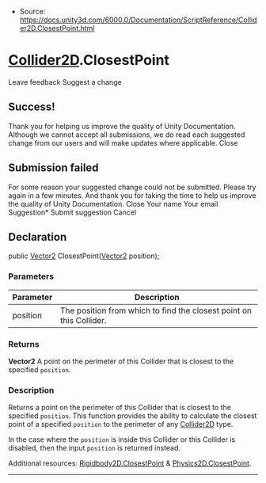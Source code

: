 * Source: https://docs.unity3d.com/6000.0/Documentation/ScriptReference/Collider2D.ClosestPoint.html

#  [Collider2D](https://docs.unity3d.com/6000.0/Documentation/ScriptReference/Collider2D.html).ClosestPoint
Leave feedback
Suggest a change
## Success!
Thank you for helping us improve the quality of Unity Documentation. Although we cannot accept all submissions, we do read each suggested change from our users and will make updates where applicable.
Close
## Submission failed
For some reason your suggested change could not be submitted. Please <a>try again</a> in a few minutes. And thank you for taking the time to help us improve the quality of Unity Documentation.
Close
Your name Your email Suggestion* Submit suggestion
Cancel
## Declaration
public [Vector2](https://docs.unity3d.com/6000.0/Documentation/ScriptReference/Vector2.html) ClosestPoint([Vector2](https://docs.unity3d.com/6000.0/Documentation/ScriptReference/Vector2.html) position); 
### Parameters
Parameter | Description  
---|---  
position | The position from which to find the closest point on this Collider.  
### Returns
**Vector2** A point on the perimeter of this Collider that is closest to the specified `position`. 
### Description
Returns a point on the perimeter of this Collider that is closest to the specified `position`.
This function provides the ability to calculate the closest point of a specified `position` to the perimeter of any [Collider2D](https://docs.unity3d.com/6000.0/Documentation/ScriptReference/Collider2D.html) type.  
  
In the case where the `position` is inside this Collider or this Collider is disabled, then the input `position` is returned instead.  
  
Additional resources: [Rigidbody2D.ClosestPoint](https://docs.unity3d.com/6000.0/Documentation/ScriptReference/Rigidbody2D.ClosestPoint.html) & [Physics2D.ClosestPoint](https://docs.unity3d.com/6000.0/Documentation/ScriptReference/Physics2D.ClosestPoint.html).
* * *
